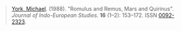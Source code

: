 > [York, Michael](york.md). (1988). "Romulus and Remus, Mars and Quirinus". _Journal of Indo-European Studies_. **16** (1–2): 153–172. ISSN [0092-2323](https://www.worldcat.org/issn/0092-2323).